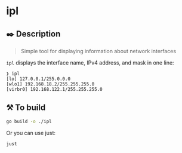 # ipl

## ✒️ Description
> Simple tool for displaying information about network interfaces

`ipl` displays the interface name, IPv4 address, and mask in one line:

```
❯ ipl 
[lo] 127.0.0.1/255.0.0.0
[wlo1] 192.168.18.2/255.255.255.0
[virbr0] 192.168.122.1/255.255.255.0
```
## ⚒️ To build

```sh
go build -o ./ipl
```

Or you can use just:

```sh
just
```
